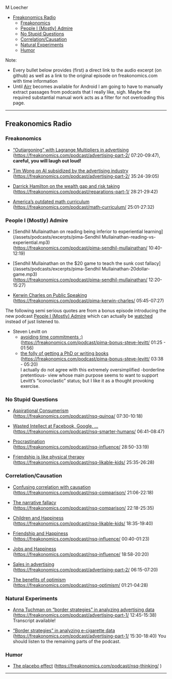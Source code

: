 M Loecher

  - [Freakonomics Radio](#freakonomics-radio)
      - [Freakonomics](#freakonomics)
      - [People I (Mostly) Admire](#people-i-mostly-admire)
      - [No Stupid Questions](#no-stupid-questions)
      - [Correlation/Causation](#correlationcausation)
      - [Natural Experiments](#natural-experiments)
      - [Humor](#humor)

Note:

  - Every bullet below provides (first) a direct link to the audio
    excerpt (on github) as well as a link to the original episode on
    freakonomics.com with time information
  - Until [Airr](https://www.airr.io/) becomes available for Android I
    am going to have to manually extract passages from podcasts that I
    really like, sigh. Maybe the required substantial manual work acts
    as a filter for not overloading this page.

-----

## Freakonomics Radio

### Freakonomics

  - [“Outjargoning” with Lagrange Multipliers in
    advertising](/assets/podcasts/excerpts/vlc-record-2021-01-03-11h04m45s-Does%20Advertising%20Actually%20Work_Part%202_Digital.mp3)  
    (<https://freakonomics.com/podcast/advertising-part-2/>
    07:20-09:47), **careful, you will laugh out loud\!**

  - [Tim Wong on AI subsidized by the advertising
    industry](/assets/podcasts/excerpts/vlc-record-2021-01-03-11h17m02s-Does%20Advertising%20Actually%20Work_Part%202_Digital.mp3)  
    (<https://freakonomics.com/podcast/advertising-part-2/> 35:24-39:05)

  - [Darrick Hamilton on the wealth gap and risk
    taking](/assets/podcasts/excerpts/vlc-record-freak-Should-America-and-FIFA-Pay-Reparations-2821-2942.mp3)  
    (<https://freakonomics.com/podcast/reparations-part-1/> 28:21-29:42)

  - [America’s outdated math
    curriculum](/assets/podcasts/excerpts/vlc-record-freak-America’s%20Math%20Curriculum%20Doesn’t%20Add%20Up-2501-2732.mp3)  
    (<https://freakonomics.com/podcast/math-curriculum/> 25:01-27:32)

### People I (Mostly) Admire

- [Sendhil Mullainathan on reading being inferior to experiential learning](/assets/podcasts/excerpts/pima-Sendhil Mullainathan-reading-vs-experiential.mp3)  
    (<https://freakonomics.com/podcast/pima-sendhil-mullainathan/>
    10:40-12:19)
    
- [Sendhil Mullainathan on the $20 game to teach the sunk cost fallacy](/assets/podcasts/excerpts/pima-Sendhil Mullainathan-20dollar-game.mp3)  
    (<https://freakonomics.com/podcast/pima-sendhil-mullainathan/>
    12:20-15:27)
    
    
- [Kerwin Charles on Public
    Speaking](/assets/podcasts/excerpts/vlc-record-2021-01-02-15h08m18s-Kerwin%20Charles_%20“One%20Does%20Not%20Know%20Where%20an%20Insight%20Will%20Come%20From”-.mp3)  
    (<https://freakonomics.com/podcast/pima-kerwin-charles/>
    05:45-07:27)

The following semi serious quotes are from a bonus episode introducing
the new podcast [People I (Mostly)
Admire](https://freakonomics.com/pima/) which can actually be
[watched](https://www.youtube.com/watch?v=vbGMWZYuCt4&feature=youtu.be)
instead of just listened to.

  - Steven Levitt on
      - [avoiding time commitments
        :)](/assets/podcasts/excerpts/vlc-record-Steve%20Levitt_I'm%20Not%20as%20Childlike%20as%20I'd%20Like%20to%20Be-0125-0156.mp3)  
        (<https://freakonomics.com/podcast/pima-bonus-steve-levitt/>
        01:25 - 01:56)
      - [the folly of getting a PhD or writing
        books](/assets/podcasts/excerpts/vlc-record-Steve%20Levitt_I'm%20Not%20as%20Childlike%20as%20I'd%20Like%20to%20Be-0338-0520.mp3)  
        (<https://freakonomics.com/podcast/pima-bonus-steve-levitt/>
        03:38 - 05:20)  
        I actually do not agree with this extremely oversimplified
        -borderline pretentious- view whose main purpose seems to want
        to support Levitt’s “iconoclastic” status; but I like it as a
        thought provoking exercise.

### No Stupid Questions

  - [Aspirational
    Consumerism](/assets/podcasts/excerpts/vlc-record-nsq-Why%20Do%20We%20Buy%20Things%20We-will%20Never%20Use_0730-1018.mp3)  
    (<https://freakonomics.com/podcast/nsq-quinoa/> 07:30-10:18)

  - [Wasted Intellect at Facebook, Google,
    …](/assets/podcasts/excerpts/vlc-record-nsq-Are%20Humans%20Smarter%20or%20Stupider%20Than%20We%20Used%20to%20Be_0641-0847.mp3)  
    (<https://freakonomics.com/podcast/nsq-smarter-humans/> 06:41-08:47)

  - [Procrastination](/assets/podcasts/excerpts/vlc-record-2021-01-02-14h51m20s-How%20Much%20of%20Your%20Life%20Do%20You%20Actually%20Control_-.mp3)  
    (<https://freakonomics.com/podcast/nsq-influence/> 28:50-33:19)

  - [Friendship is like physical
    therapy](/assets/podcasts/excerpts/vlc-record-2021-01-02-14h41m26s-How%20Do%20You%20Raise%20a%20“Likable”%20Kid_-.mp3)  
    (<https://freakonomics.com/podcast/nsq-likable-kids/> 25:35-26:28)

### Correlation/Causation

  - [Confusing correlation with
    causation](/assets/podcasts/excerpts/vlc-record-2021-01-03-10h14m40s-How%20Can%20You%20Stop%20Comparing%20Yourself%20With%20Other%20People_-.mp3)  
    (<https://freakonomics.com/podcast/nsq-comparison/> 21:06-22:18)

  - [The narrative
    fallacy](/assets/podcasts/excerpts/vlc-record-2021-01-03-10h16m07s-How%20Can%20You%20Stop%20Comparing%20Yourself%20With%20Other%20People_-.mp3)  
    (<https://freakonomics.com/podcast/nsq-comparison/> 22:18-25:35)

  - [Children and
    Happiness](/assets/podcasts/excerpts/vlc-record-2021-01-02-14h36m39s-How%20Do%20You%20Raise%20a%20“Likable”%20Kid_-.mp3)  
    (<https://freakonomics.com/podcast/nsq-likable-kids/> 18:35-19:40)

  - [Friendship and
    Happiness](/assets/podcasts/excerpts/vlc-record-2021-01-02-15h01m01s-How%20Much%20Do%20Your%20Friends%20Affect%20Your%20Future_-.mp3)  
    (<https://freakonomics.com/podcast/nsq-influence/> 00:40-01:23)

  - [Jobs and
    Happiness](/assets/podcasts/excerpts/vlc-record-2021-01-02-15h20m23s-How%20Much%20Do%20Your%20Friends%20Affect%20Your%20Future_-.mp3)  
    (<https://freakonomics.com/podcast/nsq-influence/> 18:58-20:20)

  - [Sales in
    advertising](/assets/podcasts/excerpts/vlc-record-2021-01-03-10h59m55s-Does%20Advertising%20Actually%20Work_Part%202_Digital.mp3)  
    (<https://freakonomics.com/podcast/advertising-part-2/> 06:15-07:20)

  - [The benefits of
    optimism](/assets/podcasts/excerpts/vlc-record-nsq-Is%20Optimism%20a%20Luxury%20Good-0121-0428.mp3)  
    (<https://freakonomics.com/podcast/nsq-optimism/> 01:21-04:28)

### Natural Experiments

  - [Anna Tuchman on “border strategies” in analyzing advertising
    data](/assets/podcasts/excerpts/vlc-record-2021-01-03-11h31m21s-Does%20Advertising%20Actually%20Work_Part%201_TV.mp3)  
    (<https://freakonomics.com/podcast/advertising-part-1/> 12:45-15:38)
    Transcript available\!

  - [“Border strategies” in analyzing e-cigarette
    data](/assets/podcasts/excerpts/vlc-record-2021-01-03-11h41m47s-Does%20Advertising%20Actually%20Work_Part%201_TV.mp3)  
    (<https://freakonomics.com/podcast/advertising-part-1/> 15:30-18:40)
    You should listen to the remaining parts of the podcast.

### Humor

  - [The placebo effect](/assets/podcasts/excerpts/)
    (<https://freakonomics.com/podcast/nsq-thinking/> )

-----
